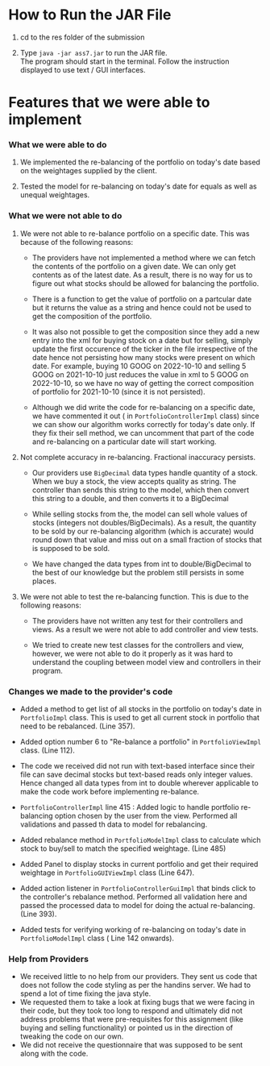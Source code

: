 # How to Run the JAR File

1. cd to the res folder of the submission

2. Type `java -jar ass7.jar` to run the JAR file.\
   The program should start in the terminal. Follow the instruction displayed to use text / GUI
   interfaces.

# Features that we were able to implement

### What we were able to do

1. We implemented the re-balancing of the portfolio on today's date based on the weightages supplied
   by the client.

2. Tested the model for re-balancing on today's date for equals as well as unequal weightages.

### What we were not able to do

1. We were not able to re-balance portfolio on a specific date. This was because of the following
   reasons:

    - The providers have not implemented a method where we can fetch the contents of the portfolio
      on a given date. We can only get contents as of the latest date.
      As a result, there is no way for us to figure out what stocks should be allowed for balancing
      the portfolio.

    - There is a function to get the value of portfolio on a partcular date but it returns the value
      as a string and hence could not be used to get the composition of the portfolio.

    - It was also not possible to get the composition since they add a new entry into the xml for
      buying stock on a date but for selling, simply update the first occurence of the ticker in the
      file irrespective of the date hence not persisting how many stocks were present on which date.
      For example, buying 10 GOOG on 2022-10-10 and selling 5 GOOG on 2021-10-10 just reduces the
      value in xml to 5 GOOG on 2022-10-10, so we have no way of getting the correct composition of
      portfolio for 2021-10-10 (since it is not persisted).

    - Although we did write the code for re-balancing on a specific date, we have commented it out (
      in `PortfolioControllerImpl` class) since we can show our algorithm works correctly for
      today's date only. If they fix their sell method, we can uncomment that part of the code and
      re-balancing on a particular date will start working.


2. Not complete accuracy in re-balancing. Fractional inaccuracy persists.

    - Our providers use `BigDecimal` data types handle quantity of a stock. When we buy a stock, the
      view accepts quality as string.
      The controller than sends this string to the model, which then convert this string to a
      double, and then converts it to a BigDecimal

    - While selling stocks from the, the model can sell whole values of stocks (integers not
      doubles/BigDecimals). As a result, the quantity to be sold
      by our re-balancing algorithm (which is accurate) would round down that value and miss out on
      a small fraction of stocks that is supposed to be sold.

    - We have changed the data types from int to double/BigDecimal to the best of our knowledge but
      the problem still persists in some places.


3. We were not able to test the re-balancing function. This is due to the following reasons:

    - The providers have not written any test for their controllers and views. As a result we were
      not able to add controller and view
      tests.

    - We tried to create new test classes for the controllers and view, however, we were not able to
      do it properly
      as it was hard to understand the coupling between model view and controllers in their program.

### Changes we made to the provider's code

- Added a method to get list of all stocks in the portfolio on today's date in `PortfolioImpl`
  class. This is used to get all current stock in portfolio that need to be rebalanced. (Line 357).

- Added option number 6 to "Re-balance a portfolio" in `PortfolioViewImpl` class. (Line 112).

- The code we received did not run with text-based interface since their file can save decimal
  stocks but text-based reads only integer values. Hence changed all data types from int to double
  wherever applicable to make the code work before implementing re-balance.

- `PortfolioControllerImpl` line 415 :  Added logic to handle portfolio re-balancing option chosen
  by the user from the view. Performed all validations and passed th data to model for rebalancing.

- Added rebalance method in `PortfolioModelImpl` class to calculate which stock to buy/sell to match
  the specified weightage. (Line 485)

- Added Panel to display stocks in current portfolio and get their required weightage
  in `PortfolioGUIViewImpl` class (Line 647).

- Added action listener in `PortfolioControllerGuiImpl` that binds click to the controller's
  rebalance method. Performed all validation here and passed the processed data to model for doing
  the actual re-balancing. (Line 393).

- Added tests for verifying working of re-balancing on today's date in `PortfolioModelImpl` class (
  Line 142 onwards).

### Help from Providers

- We received little to no help from our providers. They sent us code that does not follow the code
  styling as per the handins server. We had to spend a lot of time fixing the java style.
- We requested them to take a look at fixing bugs that we were facing in their code, but they took
  too long to respond and ultimately did not address problems that were pre-requisites for this
  assignment (like buying and selling functionality) or pointed us in the direction of tweaking the
  code on our own.
- We did not receive the questionnaire that was supposed to be sent along with the code.

